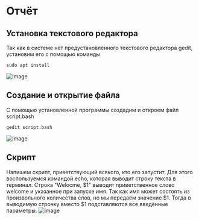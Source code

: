 # Отчёт
## Установка текстового редактора
Так как в системе нет предустановленного текстового редактора gedit, установим его с помощью команды
```
sudo apt install
```
![image](https://github.com/user-attachments/assets/6834eade-6357-4d5d-b51f-a11d3a4709a6)
## Создание и открытие файла
С помощью установленной программы создадим и откроем файл script.bash
```
gedit script.bash
```
![image](https://github.com/user-attachments/assets/77c6c48b-fd41-40c4-8293-ef11f0eb88c1)
## Скрипт
Напишем скрипт, приветствующий всякого, кто его запустит. Для этого воспользуемся командой echo, которая выводит строку текста в терминал. Строка "Welocme, $1" выводит приветственное слово welcome и указанное при запуске имя. Так как имя может состоять из произвольного количества слов, но мы передаём значение $1. Тогда в выводимую строчку вместо $1 подставляются все введённые параметры.
![image](https://github.com/user-attachments/assets/a151d735-d723-4797-8814-eceed9f44f36)

